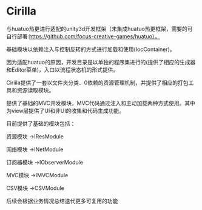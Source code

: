# Cirilla

与huatuo热更进行适配的unity3d开发框架（未集成huatuo热更框架，需要的可自行部署:https://github.com/focus-creative-games/huatuo）。

基础模块以依赖注入与控制反转的方式进行加载和使用(IocContainer)。

因为适配huatuo的原因，开发目录是以单独的程序集进行的(提供了相应的生成器和Editor菜单)，入口以流程状态机的形式提供。

Ciriila提供了一套以文件夹分类、0依赖的资源管理机制，并提供了相应的打包工具和资源读取模块。

提供了基础的MVC开发模块，MVC代码通过注入和主动加载两种方式使用。其中为view层提供了UI和非UI的收集和代码生成功能。

目前提供了基础的模块包括：

资源模块 ->IResModule

网络模块 ->INetModule

订阅器模块 ->IObserverModule

MVC模块 ->IMVCModule

CSV模块 ->CSVModule

后续会根据业务情况总结迭代更多可复用的功能

